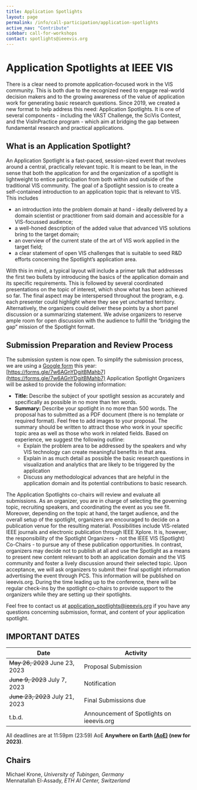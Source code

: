 ```yaml
---
title: Application Spotlights
layout: page
permalink: /info/call-participation/application-spotlights
active_nav: "Contribute"
sidebar: call-for-workshops
contact: spotlights@ieeevis.org
---
```


# Application Spotlights at IEEE VIS
There is a clear need to promote application-focused work in the VIS community. This is both due to the recognized need to engage real-world decision makers and to the growing awareness of the value of application work for generating basic research questions. Since 2019, we created a new format to help address this need: Application Spotlights. It is one of several components - including the VAST Challenge, the SciVis Contest, and the VisInPractice program - which aim at bridging the gap between fundamental research and practical applications.


## What is an Application Spotlight?
An Application Spotlight is a fast-paced, session-sized event that revolves around a central, practically relevant topic. It is meant to be lean, in the sense that both the application for and the organization of a spotlight is lightweight to entice participation from both within and outside of the traditional VIS community. The goal of a Spotlight session is to create a self-contained introduction to an application topic that is relevant to VIS. This includes
* an introduction into the problem domain at hand - ideally delivered by a domain scientist or practitioner from said domain and accessible for a VIS-focussed audience;
* a well-honed description of the added value that advanced VIS solutions bring to the target domain;
* an overview of the current state of the art of VIS work applied in the target field;
* a clear statement of open VIS challenges that is suitable to seed R&D efforts concerning the Spotlight’s application area.

With this in mind, a typical layout will include a primer talk that addresses the first two bullets by introducing the basics of the application domain and its specific requirements. This is followed by several coordinated presentations on the topic of interest, which show what has been achieved so far. The final aspect may be interspersed throughout the program, e.g. each presenter could highlight where they see yet uncharted territory. Alternatively, the organizers could deliver these points by a short panel discussion or a summarizing statement. We advise organizers to reserve ample room for open discussion with the audience to fulfill the “bridging the gap” mission of the Spotlight format.


## Submission Preparation and Review Process
<!-- If you are interested in organizing a Spotlight, please submit it through [PCS](http://new.precisionconference.com/vgtc/). -->
The submission system is now open. To simplify the submission process, we are using a [Google form](https://forms.gle/7w6AGnYDgjtBMahb7) this year: [https://forms.gle/7w6AGnYDgjtBMahb7](https://forms.gle/7w6AGnYDgjtBMahb7)
Application Spotlight Organizers will be asked to provide the following information:

* **Title:** Describe the subject of your spotlight session as accurately and specifically as possible in no more than ten words.
* **Summary:** Describe your spotlight in no more than 500 words. The proposal has to submitted as a PDF document (there is no template or required format). Feel free to add images to your proposal. The summary should be written to attract those who work in your specific topic area as well as those who work in related fields. Based on experience, we suggest the following outline:
  * Explain the problem area to be addressed by the speakers and why VIS technology can create meaningful benefits in that area.
  * Explain in as much detail as possible the basic research questions in visualization and analytics that are likely to be triggered by the application
  * Discuss any methodological advances that are helpful in the application domain and its potential contributions to basic research.

The Application Spotlights co-chairs will review and evaluate all submissions. As an organizer, you are in charge of selecting the governing topic, recruiting speakers, and coordinating the event as you see fit. Moreover, depending on the topic at hand, the target audience, and the overall setup of the spotlight, organizers are encouraged to decide on a publication venue for the resulting material. Possibilities include VIS-related IEEE journals and electronic publication through IEEE Xplore. It is, however, the responsibility of the Spotlight Organizers - not the IEEE VIS (Spotlight) Co-Chairs - to pursue any of these publication opportunities. In contrast, organizers may decide not to publish at all and use the Spotlight as a means to present new content relevant to both an application domain and the VIS community and foster a lively discussion around their selected topic. Upon acceptance, we will ask organizers to submit their final spotlight information advertising the event through PCS. This information will be published on ieeevis.org. During the time leading up to the conference, there will be regular check-ins by the spotlight co-chairs to provide support to the organizers while they are setting up their spotlights.

Feel free to contact us at application_spotlights@ieeevis.org if you have any questions concerning submission, format, and content of your application spotlight.

## IMPORTANT DATES

| Date | Activity |
|------|----------|
| ~~May 26, 2023~~ June 23, 2023 | Proposal Submission |
| ~~June 9, 2023~~ July 7, 2023 | Notification |
| ~~June 23, 2023~~ July 21, 2023 | Final Submissions due |
| t.b.d. | Announcement of Spotlights on ieeevis.org |

All deadlines are at 11:59pm (23:59) AoE **Anywhere on Earth [(AoE)](https://time.is/Anywhere_on_Earth) (new for 2023)**.

## Chairs


Michael Krone, *University of Tubingen, Germany* <br />
Mennatallah El-Assady, *ETH AI Center, Switzerland*
